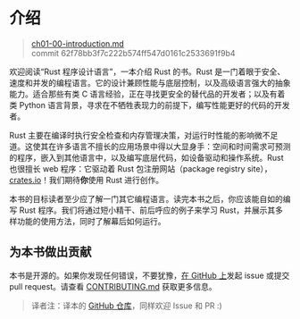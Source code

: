 # 介绍

> [ch01-00-introduction.md](https://github.com/rust-lang/book/blob/master/second-edition/src/ch01-00-introduction.md)
> <br>
> commit 62f78bb3f7c222b574ff547d0161c2533691f9b4

欢迎阅读“Rust 程序设计语言”，一本介绍 Rust 的书。Rust 是一门着眼于安全、速度和并发的编程语言。它的设计兼顾性能与底层控制，以及高级语言强大的抽象能力。适合那些有类 C 语言经验，正在寻找更安全的替代品的开发者；以及有着类 Python 语言背景，寻求在不牺牲表现力的前提下，编写性能更好的代码的开发者。

Rust 主要在编译时执行安全检查和内存管理决策，对运行时性能的影响微不足道。这使其在许多语言不擅长的应用场景中得以大显身手：空间和时间需求可预测的程序，嵌入到其他语言中，以及编写底层代码，如设备驱动和操作系统。Rust 也很擅长 web 程序：它驱动着 Rust 包注册网站（package
registry site），[crates.io]！我们期待**你**使用 Rust 进行创作。

[crates.io]: https://crates.io/

本书的目标读者至少应了解一门其它编程语言。读完本书之后，你应该能自如的编写 Rust 程序。我们将通过短小精干、前后呼应的例子来学习 Rust，并展示其多样功能的使用方法，同时了解幕后如何运行。

## 为本书做出贡献

本书是开源的。如果你发现任何错误，不要犹豫，[在 GitHub 上][on GitHub]发起 issue 或提交 pull request。请查看 [CONTRIBUTING.md] 获取更多信息。

[on GitHub]: https://github.com/rust-lang/book
[CONTRIBUTING.md]: https://github.com/rust-lang/book/blob/master/CONTRIBUTING.md

> 译者注：译本的 [GitHub 仓库][trpl-zh-cn]，同样欢迎 Issue 和 PR :)

[trpl-zh-cn]: https://github.com/KaiserY/trpl-zh-cn